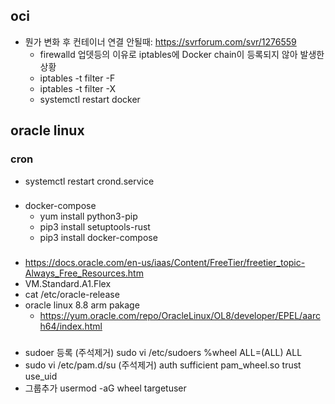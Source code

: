 
## oci
* 뭔가 변화 후 컨테이너 연결 안될때: https://svrforum.com/svr/1276559
	* firewalld 업뎃등의 이유로 iptables에 Docker chain이 등록되지 않아 발생한 상황
	* iptables -t filter -F
  * iptables -t filter -X
  * systemctl restart docker



## oracle linux

### cron
* systemctl restart crond.service

###
* docker-compose
	* yum install python3-pip
	* pip3 install setuptools-rust
	* pip3 install docker-compose

###
* https://docs.oracle.com/en-us/iaas/Content/FreeTier/freetier_topic-Always_Free_Resources.htm
* VM.Standard.A1.Flex
* cat /etc/oracle-release
* oracle linux 8.8 arm pakage
	* https://yum.oracle.com/repo/OracleLinux/OL8/developer/EPEL/aarch64/index.html

###
* sudoer 등록 (주석제거)
sudo vi /etc/sudoers
%wheel  ALL=(ALL)   ALL
* sudo vi /etc/pam.d/su (주석제거)
auth        sufficient  pam_wheel.so trust use_uid
* 그룹추가
usermod -aG wheel targetuser
